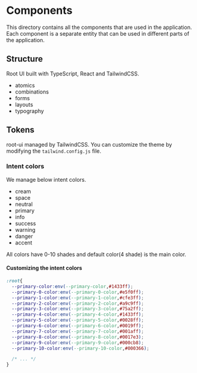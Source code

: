 # Components

This directory contains all the components that are used in the application. Each component is a separate entity that can be used in different parts of the application.

## Structure

Root UI built with TypeScript, React and TailwindCSS.

- atomics
- combinations
- forms
- layouts
- typography

## Tokens

root-ui managed by TailwindCSS. You can customize the theme by modifying the `tailwind.config.js` file.

### Intent colors

We manage below intent colors.

- cream
- space
- neutral
- primary
- info
- success
- warning
- danger
- accent

All colors have 0-10 shades and default color(4 shade) is the main color.

#### Customizing the intent colors

```css
:root{
  --primary-color:env(--primary-color,#1433ff);
  --primary-0-color:env(--primary-0-color,#e5f0ff);
  --primary-1-color:env(--primary-1-color,#cfe3ff);
  --primary-2-color:env(--primary-2-color,#a9c9ff);
  --primary-3-color:env(--primary-3-color,#75a2ff);
  --primary-4-color:env(--primary-4-color,#1433ff);
  --primary-5-color:env(--primary-5-color,#0028ff);
  --primary-6-color:env(--primary-6-color,#0019ff);
  --primary-7-color:env(--primary-7-color,#001aff);
  --primary-8-color:env(--primary-8-color,#0017e3);
  --primary-9-color:env(--primary-9-color,#000cb8);
  --primary-10-color:env(--primary-10-color,#000366);

  /* ... */
}
```
